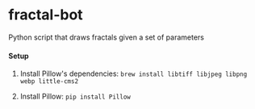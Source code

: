 fractal-bot
===========

Python script that draws fractals given a set of parameters

#### Setup

1. Install Pillow's dependencies: `brew install libtiff libjpeg libpng webp little-cms2`

1. Install Pillow: `pip install Pillow`

